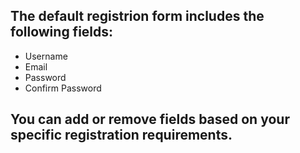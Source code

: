 <h2>The default registrion form includes the following fields:</h2>

<ul>
<li>Username</li>

<li>Email</li>

<li>Password</li>

<li>Confirm Password</li>
</ul>

<h2>You can add or remove fields based on your specific registration requirements.</h2>
